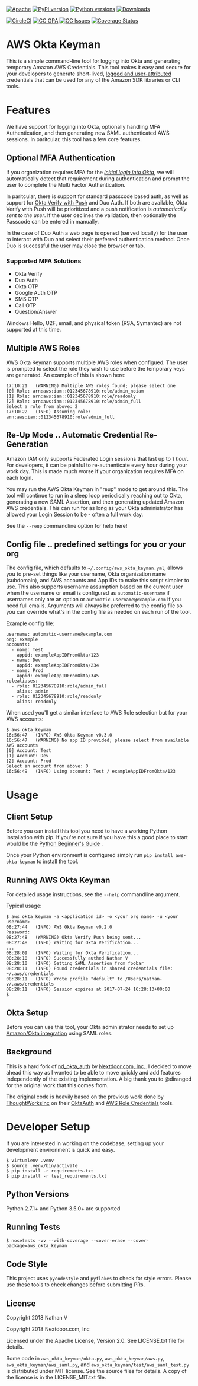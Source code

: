 [![Apache](https://img.shields.io/badge/license-Apache-blue.svg)](https://github.com/nathan-v/aws_okta_keyman/blob/master/LICENSE.txt) [![PyPI version](https://badge.fury.io/py/aws-okta-keyman.svg)](https://badge.fury.io/py/aws-okta-keyman) [![Python versions](https://img.shields.io/pypi/pyversions/aws-okta-keyman.svg?style=flat-square)](https://pypi.python.org/pypi/aws-okta-keyman/0.2.0) [![Downloads](http://pepy.tech/badge/aws-okta-keyman)](http://pepy.tech/count/aws-okta-keyman)

[![CircleCI](https://circleci.com/gh/nathan-v/aws_okta_keyman/tree/master.svg?style=svg&circle-token=93e91f099440edc9f62378bb3f056af8b0841231)](https://circleci.com/gh/nathan-v/aws_okta_keyman/tree/master) [![CC GPA](https://codeclimate.com/github/nathan-v/aws_okta_keyman/badges/gpa.svg)](https://codeclimate.com/github/nathan-v/aws_okta_keyman) [![CC Issues](https://codeclimate.com/github/nathan-v/aws_okta_keyman/badges/issue_count.svg)](https://codeclimate.com/github/nathan-v/aws_okta_keyman) [![Coverage Status](https://coveralls.io/repos/github/nathan-v/aws_okta_keyman/badge.svg?branch=master)](https://coveralls.io/github/nathan-v/aws_okta_keyman?branch=master)

# AWS Okta Keyman

This is a simple command-line tool for logging into Okta and generating
temporary Amazon AWS Credentials. This tool makes it easy and secure for your
developers to generate short-lived, [logged and user-attributed][tracking]
credentials that can be used for any of the Amazon SDK libraries or CLI tools.

# Features

We have support for logging into Okta, optionally handling MFA Authentication,
and then generating new SAML authenticated AWS sessions. In paritcular, this
tool has a few core features.

## Optional MFA Authentication

If you organization requires MFA for the _[initial login into Okta][okta_mfa]_,
we will automatically detect that requirement during authentication and prompt
the user to complete the Multi Factor Authentication.

In paritcular, there is support for standard passcode based auth, as well as
support for [Okta Verify with Push][okta_verify] and Duo Auth. If both are available,
Okta Verify with Push will be prioritized and a push notification is
_automatically sent to the user_. If the user declines the validation, then
optionally the Passcode can be entered in manually.

In the case of Duo Auth a web page is opened (served locally) for the user to
interact with Duo and select their preferred authentication method. Once Duo is
successful the user may close the browser or tab.

### Supported MFA Solutions

* Okta Verify
* Duo Auth
* Okta OTP
* Google Auth OTP
* SMS OTP
* Call OTP
* Question/Answer

Windows Hello, U2F, email, and physical token (RSA, Symantec) are not supported
at this time.

## Multiple AWS Roles

AWS Okta Keyman supports multiple AWS roles when configued. The user is prompted to
select the role they wish to use before the temporary keys are generated. An example
of this is shown here:

    17:10:21   (WARNING) Multiple AWS roles found; please select one
    [0] Role: arn:aws:iam::012345678910:role/admin_noiam
    [1] Role: arn:aws:iam::012345678910:role/readonly
    [2] Role: arn:aws:iam::012345678910:role/admin_full
    Select a role from above: 2
    17:10:22   (INFO) Assuming role: arn:aws:iam::012345678910:role/admin_full


## Re-Up Mode .. Automatic Credential Re-Generation

Amazon IAM only supports Federated Login sessions that last up to *1 hour*. For
developers, it can be painful to re-authenticate every hour during your work
day. This is made much worse if your organization requires MFA on each login.

You may run the AWS Okta Keyman in "reup" mode to get around this. The tool
will continue to run in a sleep loop periodically reaching out to Okta,
generating a new SAML Assertion, and then generating updated Amazon AWS
credentials. This can run for as long as your Okta administrator has allowed
your Login Session to be - often a full work day.

See the `--reup` commandline option for help here!

## Config file .. predefined settings for you or your org

The config file, which defaults to `~/.config/aws_okta_keyman.yml`, allows you to
pre-set things like your username, Okta organization name (subdomain), and AWS accounts and App IDs to make this script simpler to use. This also supports username assumption
based on the current user when the username or email is configured as
`automatic-username` if usernames only are an option or
`automatic-username@example.com` if you need full emails. Arguments will always
be preferred to the config file so you can override what's in the config file
as needed on each run of the tool.

Example config file:

    username: automatic-username@example.com
    org: example
    accounts:
      - name: Test
        appid: exampleAppIDFromOkta/123
      - name: Dev
        appid: exampleAppIDFromOkta/234
      - name: Prod
        appid: exampleAppIDFromOkta/345
    rolealiases:
      - role: 012345678910:role/admin_full
        alias: admin
      - role: 012345678910:role/readonly
        alias: readonly

When used you'll get a similar interface to AWS Role selection but for your AWS
accounts:

    $ aws_okta_keyman
    16:56:47   (INFO) AWS Okta Keyman v0.3.0
    16:56:47   (WARNING) No app ID provided; please select from available AWS accounts
    [0] Account: Test
    [1] Account: Dev
    [2] Account: Prod
    Select an account from above: 0
    16:56:49   (INFO) Using account: Test / exampleAppIDFromOkta/123

# Usage

## Client Setup

Before you can install this tool you need to have a working Python installation with pip.
If you're not sure if you have this a good place to start would be the [Python Beginner's Guide](https://wiki.python.org/moin/BeginnersGuide/Download) .

Once your Python environment is configured simply run `pip install aws-okta-keyman` to install the tool.

## Running AWS Okta Keyman

For detailed usage instructions, see the `--help` commandline argument.

Typical usage:

    $ aws_okta_keyman -a <application id> -o <your org name> -u <your username>
    08:27:44   (INFO) AWS Okta Keyman v0.2.0
    Password:
    08:27:48   (WARNING) Okta Verify Push being sent...
    08:27:48   (INFO) Waiting for Okta Verification...
    ...
    08:28:09   (INFO) Waiting for Okta Verification...
    08:28:10   (INFO) Successfully authed Nathan V
    08:28:10   (INFO) Getting SAML Assertion from foobar
    08:28:11   (INFO) Found credentials in shared credentials file: ~/.aws/credentials
    08:28:11   (INFO) Wrote profile "default" to /Users/nathan-v/.aws/credentials
    08:28:11   (INFO) Session expires at 2017-07-24 16:28:13+00:00
    $

## Okta Setup
Before you can use this tool, your Okta administrator needs to set up
[Amazon/Okta integration][okta_aws_guide] using SAML roles.

## Background
This is a hard fork of [nd_okta_auth][nd_okta_auth] by [Nextdoor.com, Inc.][nextdoorinc].
I decided to move ahead this way as I wanted to be able to move quickly and add
features independently of the existing implementation. A big thank you to @diranged
for the original work that this comes from.

The original code is heavily based on the previous work done by
[ThoughtWorksInc][thoughtworksinc] on their [OktaAuth][oktaauth] and [AWS Role
Credentials][aws_role_credentials] tools.

# Developer Setup

If you are interested in working on the codebase, setting up your development
environment is quick and easy.

    $ virtualenv .venv
    $ source .venv/bin/activate
    $ pip install -r requirements.txt
    $ pip install -r test_requirements.txt

## Python Versions

Python 2.7.1+ and Python 3.5.0+ are supported

## Running Tests

    $ nosetests -vv --with-coverage --cover-erase --cover-package=aws_okta_keyman

## Code Style

This project uses `pycodestyle` and `pyflakes` to check for style errors. Please
use these tools to check changes before submitting PRs.

## License

Copyright 2018 Nathan V

Copyright 2018 Nextdoor.com, Inc

Licensed under the Apache License, Version 2.0. See LICENSE.txt file for details.

Some code in `aws_okta_keyman/okta.py`, `aws_okta_keyman/aws.py`,
`aws_okta_keyman/aws_saml.py`, and `aws_okta_keyman/test/aws_saml_test.py` is
distributed under MIT license. See the source files for details. A copy of the
license is in the LICENSE_MIT.txt file.

[nd_okta_auth]: https://github.com/Nextdoor/nd_okta_auth
[nextdoorinc]: https://github.com/Nextdoor
[oktaauth]: https://github.com/ThoughtWorksInc/oktaauth
[aws_role_credentials]: https://github.com/ThoughtWorksInc/aws_role_credentials
[thoughtworksinc]: https://github.com/ThoughtWorksInc
[tracking]: https://aws.amazon.com/blogs/security/how-to-easily-identify-your-federated-users-by-using-aws-cloudtrail/
[okta_aws_guide]: https://support.okta.com/help/servlet/fileField?retURL=%2Fhelp%2Farticles%2FKnowledge_Article%2FAmazon-Web-Services-and-Okta-Integration-Guide&entityId=ka0F0000000MeyyIAC&field=File_Attachment__Body__s
[okta_mfa]: https://www.okta.com/products/adaptive-multi-factor-authentication/
[okta_verify]: https://www.okta.com/blog/tag/okta-verify-with-push/
[aws_saml]: http://docs.aws.amazon.com/STS/latest/APIReference/API_AssumeRoleWithSAML.html
